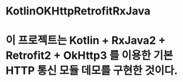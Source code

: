 # KotlinOKHttpRetrofitRxJava
# 이 프로젝트는 Kotlin + RxJava2 + Retrofit2 + OkHttp3 를 이용한 기본 HTTP 통신 모듈 데모를 구현한 것이다.
